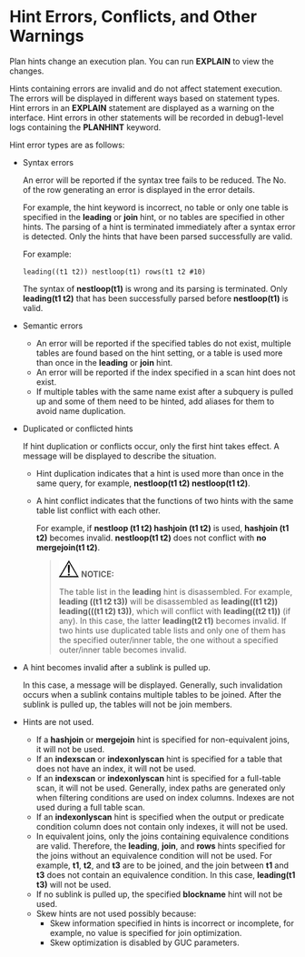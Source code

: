 # Hint Errors, Conflicts, and Other Warnings<a name="EN-US_TOPIC_0289899816"></a>

Plan hints change an execution plan. You can run  **EXPLAIN**  to view the changes.

Hints containing errors are invalid and do not affect statement execution. The errors will be displayed in different ways based on statement types. Hint errors in an  **EXPLAIN**  statement are displayed as a warning on the interface. Hint errors in other statements will be recorded in debug1-level logs containing the  **PLANHINT**  keyword.

Hint error types are as follows:

-   Syntax errors

    An error will be reported if the syntax tree fails to be reduced. The No. of the row generating an error is displayed in the error details.

    For example, the hint keyword is incorrect, no table or only one table is specified in the  **leading**  or  **join**  hint, or no tables are specified in other hints. The parsing of a hint is terminated immediately after a syntax error is detected. Only the hints that have been parsed successfully are valid.

    For example:

    ```
    leading((t1 t2)) nestloop(t1) rows(t1 t2 #10)
    ```

    The syntax of  **nestloop\(t1\)**  is wrong and its parsing is terminated. Only  **leading\(t1 t2\)**  that has been successfully parsed before  **nestloop\(t1\)**  is valid.

-   Semantic errors
    -   An error will be reported if the specified tables do not exist, multiple tables are found based on the hint setting, or a table is used more than once in the  **leading**  or  **join**  hint.
    -   An error will be reported if the index specified in a scan hint does not exist.
    -   If multiple tables with the same name exist after a subquery is pulled up and some of them need to be hinted, add aliases for them to avoid name duplication.

-   Duplicated or conflicted hints

    If hint duplication or conflicts occur, only the first hint takes effect. A message will be displayed to describe the situation.

    -   Hint duplication indicates that a hint is used more than once in the same query, for example,  **nestloop\(t1 t2\) nestloop\(t1 t2\)**.
    -   A hint conflict indicates that the functions of two hints with the same table list conflict with each other.

        For example, if  **nestloop \(t1 t2\) hashjoin \(t1 t2\)**  is used,  **hashjoin \(t1 t2\)**  becomes invalid.  **nestloop\(t1 t2\)**  does not conflict with  **no mergejoin\(t1 t2\)**.

        >![](public_sys-resources/icon-notice.gif) **NOTICE:** 
        >
        >The table list in the  **leading**  hint is disassembled. For example,  **leading \(\(t1 t2 t3\)\)**  will be disassembled as  **leading\(\(t1 t2\)\) leading\(\(\(t1 t2\) t3\)\)**, which will conflict with  **leading\(\(t2 t1\)\)**  \(if any\). In this case, the latter  **leading\(t2 t1\)**  becomes invalid. If two hints use duplicated table lists and only one of them has the specified outer/inner table, the one without a specified outer/inner table becomes invalid.


-   A hint becomes invalid after a sublink is pulled up.

    In this case, a message will be displayed. Generally, such invalidation occurs when a sublink contains multiple tables to be joined. After the sublink is pulled up, the tables will not be join members.

-   Hints are not used.
    -   If a  **hashjoin**  or  **mergejoin**  hint is specified for non-equivalent joins, it will not be used.
    -   If an  **indexscan**  or  **indexonlyscan**  hint is specified for a table that does not have an index, it will not be used.
    -   If an  **indexscan**  or  **indexonlyscan**  hint is specified for a full-table scan, it will not be used. Generally, index paths are generated only when filtering conditions are used on index columns. Indexes are not used during a full table scan.
    -   If an  **indexonlyscan**  hint is specified when the output or predicate condition column does not contain only indexes, it will not be used.
    -   In equivalent joins, only the joins containing equivalence conditions are valid. Therefore, the  **leading**,  **join**, and  **rows**  hints specified for the joins without an equivalence condition will not be used. For example,  **t1**,  **t2**, and  **t3**  are to be joined, and the join between  **t1**  and  **t3**  does not contain an equivalence condition. In this case,  **leading\(t1 t3\)**  will not be used.
    -   If no sublink is pulled up, the specified  **blockname**  hint will not be used.
    -   Skew hints are not used possibly because:
        -   Skew information specified in hints is incorrect or incomplete, for example, no value is specified for join optimization.
        -   Skew optimization is disabled by GUC parameters.



